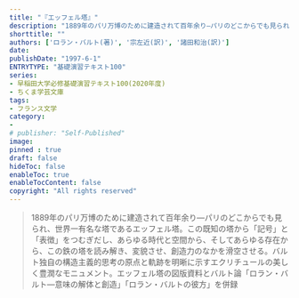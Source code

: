 ```yaml
---
title: "『エッフェル塔』"
description: "1889年のパリ万博のために建造されて百年余り―パリのどこからでも見られ、世界一有名な塔であるエッフェル塔。この既知の塔から「記号」と「表徴」をつむぎだし、あらゆる時代と空間から、そしてあらゆる存在から、この鉄の塔を読み解き、変貌させ、創造力のなかを滑空させる。バルト独自の構造主義的思考の原点と軌跡を明晰に示すエクリチュールの美しく豊潤なモニュメント。エッフェル塔の図版資料とバルト論「ロラン・バルト―意味の解体と創造」「ロラン・バルトの彼方」を併録"
shorttitle: ""
authors: ['ロラン・バルト(著)', '宗左近(訳)', '諸田和治(訳)']
date: 
publishDate: "1997-6-1"
ENTRYTYPE: "基礎演習テキスト100"
series:
- 早稲田大学必修基礎演習テキスト100(2020年度)
- ちくま学芸文庫
tags: 
- フランス文学
category: 
- 
# publisher: "Self-Published"
image: 
pinned : true
draft: false
hideToc: false
enableToc: true
enableTocContent: false
copyright: "All rights reserved"
---
```


>1889年のパリ万博のために建造されて百年余り―パリのどこからでも見られ、世界一有名な塔であるエッフェル塔。この既知の塔から「記号」と「表徴」をつむぎだし、あらゆる時代と空間から、そしてあらゆる存在から、この鉄の塔を読み解き、変貌させ、創造力のなかを滑空させる。バルト独自の構造主義的思考の原点と軌跡を明晰に示すエクリチュールの美しく豊潤なモニュメント。エッフェル塔の図版資料とバルト論「ロラン・バルト―意味の解体と創造」「ロラン・バルトの彼方」を併録